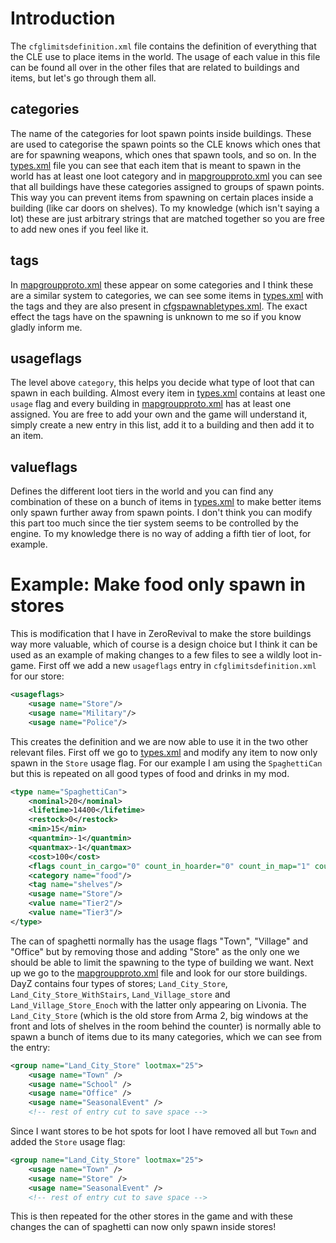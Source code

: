 # Introduction
The `cfglimitsdefinition.xml` file contains the definition of everything that the CLE use to place items in the world. The usage of each value in this file can be found all over in the other files that are related to buildings and items, but let's go through them all.
## categories
The name of the categories for loot spawn points inside buildings. These are used to categorise the spawn points so the CLE knows which ones that are for spawning weapons, which ones that spawn tools, and so on. In the [types.xml](db/types.md) file you can see that each item that is meant to spawn in the world has at least one loot category and in [mapgroupproto.xml](mapgroupproto.md) you can see that all buildings have these categories assigned to groups of spawn points. This way you can prevent items from spawning on certain places inside a building (like car doors on shelves). To my knowledge (which isn't saying a lot) these are just arbitrary strings that are matched together so you are free to add new ones if you feel like it.
## tags
In [mapgroupproto.xml](mapgroupproto.md) these appear on some categories and I think these are a similar system to categories, we can see some items in [types.xml](db/types.md) with the tags and they are also present in [cfgspawnabletypes.xml](cfgspawnabletypes.md). The exact effect the tags have on the spawning is unknown to me so if you know gladly inform me.
## usageflags
The level above `category`, this helps you decide what type of loot that can spawn in each building. Almost every item in [types.xml](db/types.md) contains at least one `usage` flag and every building in [mapgroupproto.xml](mapgroupproto.md) has at least one assigned. You are free to add your own and the game will understand it, simply create a new entry in this list, add it to a building and then add it to an item.
## valueflags
Defines the different loot tiers in the world and you can find any combination of these on a bunch of items in [types.xml](db/types.md) to make better items only spawn further away from spawn points. I don't think you can modify this part too much since the tier system seems to be controlled by the engine. To my knowledge there is no way of adding a fifth tier of loot, for example.
# Example: Make food only spawn in stores
This is modification that I have in ZeroRevival to make the store buildings way more valuable, which of course is a design choice but I think it can be used as an example of making changes to a few files to see a wildly loot in-game. First off we add a new `usageflags` entry in `cfglimitsdefinition.xml` for our store:
```xml
<usageflags>
	<usage name="Store"/>
	<usage name="Military"/>
	<usage name="Police"/>
```
This creates the definition and we are now able to use it in the two other relevant files. First off we go to [types.xml](db/types.md) and modify any item to now only spawn in the `Store` usage flag. For our example I am using the `SpaghettiCan` but this is repeated on all good types of food and drinks in my mod.
```xml
<type name="SpaghettiCan">
	<nominal>20</nominal>
	<lifetime>14400</lifetime>
	<restock>0</restock>
	<min>15</min>
	<quantmin>-1</quantmin>
	<quantmax>-1</quantmax>
	<cost>100</cost>
	<flags count_in_cargo="0" count_in_hoarder="0" count_in_map="1" count_in_player="0" crafted="0" deloot="0"/>
	<category name="food"/>
	<tag name="shelves"/>
	<usage name="Store"/>
	<value name="Tier2"/>
	<value name="Tier3"/>
</type>
```
The can of spaghetti normally has the usage flags "Town", "Village" and "Office" but by removing those and adding "Store" as the only one we should be able to limit the spawning to the type of building we want. Next up we go to the [mapgroupproto.xml](mapgroupproto.md) file and look for our store buildings. DayZ contains four types of stores; `Land_City_Store`, `Land_City_Store_WithStairs`, `Land_Village_store` and `Land_Village_Store_Enoch` with the latter only appearing on Livonia. The `Land_City_Store` (which is the old store from Arma 2, big windows at the front and lots of shelves in the room behind the counter) is normally able to spawn a bunch of items due to its many categories, which we can see from the entry:
```xml
<group name="Land_City_Store" lootmax="25">
	<usage name="Town" />
	<usage name="School" />
	<usage name="Office" />
	<usage name="SeasonalEvent" />
	<!-- rest of entry cut to save space -->
```
Since I want stores to be hot spots for loot I have removed all but `Town` and added the `Store` usage flag:
```xml
<group name="Land_City_Store" lootmax="25">
	<usage name="Town" />
	<usage name="Store" />
	<usage name="SeasonalEvent" />
	<!-- rest of entry cut to save space -->
```
This is then repeated for the other stores in the game and with these changes the can of spaghetti can now only spawn inside stores!